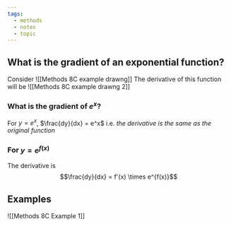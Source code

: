 ```yaml
---
tags:
  - methods
  - notes
  - topic
---
```

## What is the gradient of an exponential function?
Consider
![[Methods 8C example drawng]]
The derivative of this function will be
![[Methods 8C example drawng 2]]


### What is the gradient of $e^x$?
For $y=e^x$, $\frac{dy}{dx} = e^x$ 
i.e. *the derivative is the same as the original function*

### For $y=e^{f(x)}$ 
The derivative is 
$$\frac{dy}{dx} = f'(x) \times e^{f(x)}$$


## Examples
![[Methods 8C Example 1]]




